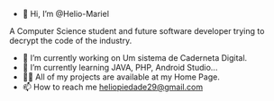- 👋 Hi, I’m @Helio-Mariel

A Computer Science student and future software developer trying to decrypt the code of the industry.
- 🔭 I’m currently working on Um sistema de Caderneta Digital.
- 🌱 I’m currently learning JAVA, PHP, Android Studio...
- 👨‍💻 All of my projects are available at my Home Page.
- 📫 How to reach me heliopiedade29@gmail.com
<!---
Helio-Mariel/Helio-Mariel is a ✨ special ✨ repository because its `README.md` (this file) appears on your GitHub profile.
You can click the Preview link to take a look at your changes.
--->
